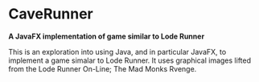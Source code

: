 # CaveRunner
**A JavaFX implementation of game similar to Lode Runner**

This is an exploration into using Java, and in particular JavaFX, to implement a game simalar to Lode Runner.  It uses graphical images lifted from the Lode Runner On-Line; The Mad Monks Rvenge.
